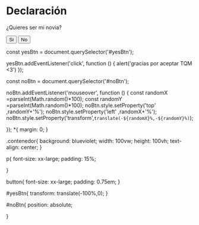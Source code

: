 # Declaración
<html>
<html lang="es">
<head>
    <meta charset="UTF-8">
    <meta name="viewport" content="width=device-width, initial-scale=1.0">
    <title>Quieres?</title>
    <link rel="stylesheet" href="Estilos.css">
</head>
<body>
    
<div class="contenedor">
    <p>¿Quieres ser mi novia?</p>
    <button id="yesBtn">Si</button>
    <button id="noBtn">No</button>
</div>
<script src="index.js "></script>

</body>
</html>


const yesBtn = document.querySelector('#yesBtn');

yesBtn.addEventListener('click', function () {
    alert('gracias por aceptar TQM <3')
});

const noBtn = document.querySelector('#noBtn');

noBtn.addEventListener('mouseover', function () {
    const randomX =parseInt(Math.random()*100);
    const randomY =parseInt(Math.random()*100); 
    noBtn.style.setProperty('top' ,randomY+'%');
    noBtn.style.setProperty('left' ,randomX+'%');
    noBtn.style.setProperty('transform',`translate(-${randomX}%,-${randomY}%)`);

});
*{
    margin: 0;
}

.contenedor{
    background: blueviolet;
    width: 100vw; 
    height: 100vh;
    text-align: center;
}

p{
    font-size: xx-large;
padding: 15%;

}

button{
    font-size: xx-large;
    padding: 0.75em;
}

#yesBtn{
    transform: translate(-100%,0);
}

#noBtn{
    position: absolute;

}

